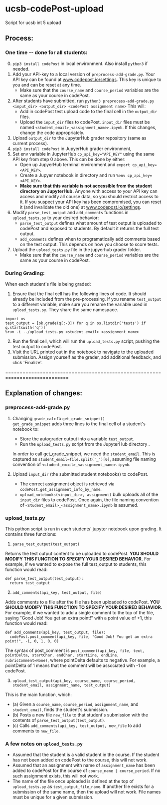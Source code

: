# ucsb-codePost-upload
Script for ucsb int 5 upload

## Process:
### One time -- done for all students:
0. `pip3 install codePost` in local environment. Also install `python3` if needed.
1. Add your API-key to a local version of ```preprocess-add-grade.py```. Your API key can be found at www.codepost.io/settings. This key is unique to you and can be reset at any time.  
    * Make sure that the `course_name` and `course_period` variables are the same as your course in codePost.
2. After students have submitted, run ```python3 preprocess-add-grade.py <input_dir> <output_dir> <codePost assignment name>```
    This will:
      * Add in codePost test upload code to the final cell in the ```output_dir``` files.
      * Upload the ```input_dir``` files to codePost. ```input_dir``` files must be named `<student_email>_<assignment_name>.ipynb`. If this changes, change the code appropriately. 
3. Upload `output_dir` to the JupyterHub grader repository (same as current process).
4. `pip3 install codePost` in JupyerHub grader environment,
5. Set env variable in JupyterHub ```cp_api_key="API_KEY"``` using the same API key from step 0 above. This can be done by either:  
    * Open up JupyerHub terminal environment and `export cp_api_key=<API_KEY>`.
    * Create a Jupyer notebook in directory and run `%env cp_api_key=<API_KEY>`.
    * **Make sure that this variable is not accessible from the student directory on JupyterHub.** Anyone with access to your API key can access and modify all course data, so you should restrict access to it. If you suspect your API key has been compromised, you can reset it (and invalidate the old one) at www.codepost.io/settings. 
6. Modify `parse_test_output` and `add_comments` functions in `upload_tests.py` to your desired behavior:
    * `parse_test_output` defines what amount of test output is uploaded to codePost and exposed to students. By default it returns the full test output.
    *  `add_comments` defines when to programatically add comments based on the test output. This depends on how you choose to score tests. 
7. Upload the ```upload_tests.py``` file in the jupyerhub grader folder.
    * Make sure that the `course_name` and `course_period` variables are the same as your course in codePost.

### During Grading:
When each student's file is being graded:
1. Ensure that the final cell has the following lines of code. It should already be included from the pre-processing. If you rename `test_output` to a different variable, make sure you rename the variable used in `upload_tests.py`. They share the same namespace.
```
import os
test_output = [ok.grade(q[:-3]) for q in os.listdir('tests') if q.startswith('q')]
%run -i ../upload_tests.py <student_email> <assignment_name>
```
2. Run the final cell, which will run the ```upload_tests.py``` script, pushing the test output to codePost.
3. Visit the URL printed out in the notebook to navigate to the uploaded submission. Assign yourself as the grader, add additional feedback, and click 'Finalize'.
  
============================================================================

## Explanation of changes:
### preprocess-add-grade.py
1. Changing `grade_calc` to `get_grade_snippet()`  
`get_grade_snippet` adds three lines to the final cell of a student's notebook to:  
  
   * Store the autograder output into a variable ```test_output```.
   * Run the ```upload_tests.py``` script from the JupyterHub directory . 
    
   In order to call get_grade_snippet, we need the `student_email`. This is captured as `student_email=file.split('_')[0]`, assuming file naming convention of `<student_email>_<assignment_name>.ipynb`.

2. Upload `input_dir` (the submitted student notebooks) to codePost.
  
   * The correct assignment object is retrieved via ```codePost.get_assignment_info_by_name```.
   * ```upload_notebooks(<input_dir>, assignment)``` bulk uploads all of the `input_dir` files to codePost. Once again, the file naming convention of ```<student_email>_<assignment_name>.ipynb``` is assumed. 

### upload_tests.py
This python script is run in each students' jupyter notebook upon grading. It contains three functions:
1. ```parse_test_output(test_output)``` 

Returns the test output content to be uploaded to codePost. **YOU SHOULD MODIFY THIS FUNCTION TO SPECIFY YOUR DESIRED BEHAVIOR.** For example, if we wanted to expose the full test_output to students, this function would read:
```
def parse_test_output(test_output):
  return test_output
```
  
  
2. ```add_comments(api_key, test_output, file)```  

Adds comments to a file after the file has been uploaded to codePost. **YOU SHOULD MODIFY THIS FUNCTION TO SPECIFY YOUR DESIRED BEHAVIOR.** For example, if we wanted to add a single comment to the top of the file, saying "Good Job! You get an extra point!" with a point value of +1, this function would read:
```
def add_comments(api_key, test_output, file):
  codePost.post_comment(api_key, file, "Good Job! You get an extra point!", -1, 0, 1, 0, 0)
```
The syntax of post_comment is ```post_comment(api_key, file, text, pointDelta, startChar, endChar, startLine, endLine, rubricComment=None)```, where pointDelta defaults to negative. For example, a pointDelta of 1 means that the comment will be associated with -1 on codePost.
  
  
3. ```upload_test_output(api_key, course_name, course_period, student_email, assignment_name, test_output)``` 

This is the main function, which:
* (a) Given a ```course_name```, ```course_period```, ```assignment_name```, and ```student_email```, finds the student's submission.
* (b) Posts a new file ```new_file``` to that student's submission with the contents of ```parse_test_output(test_output)```.
* (c) Calls ```add_comments(api_key, test_output, new_file``` to add comments to ```new_file```.


### A few notes on ```upload_tests.py```
  * Assumed that the student is a valid student in the course. If the student has not been added on codePost to the course,  this will not work. 
  * Assumed that an assignment with name of `assignment_name` has been added to codePost for the course of ```course_name | course_period```. If no such assignment exists, this will not work.
  * The name of the file once uploaded is defined at the top of ```upload_tests.py``` as ```test_output_file_name```. If another file exists for a submission of the same name, then the upload will not work. File names must be unique for a given submission. 
